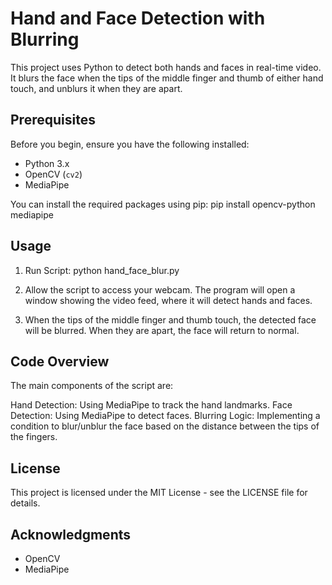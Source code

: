 # Hand and Face Detection with Blurring

This project uses Python to detect both hands and faces in real-time video. It blurs the face when the tips of the middle finger and thumb of either hand touch, and unblurs it when they are apart.

## Prerequisites

Before you begin, ensure you have the following installed:

- Python 3.x
- OpenCV (`cv2`)
- MediaPipe

You can install the required packages using pip:
pip install opencv-python mediapipe

## Usage

1. Run Script:
   python hand_face_blur.py

2. Allow the script to access your webcam. The program will open a window showing the video feed, where it will detect hands and faces.

3. When the tips of the middle finger and thumb touch, the detected face will be blurred. When they are apart, the face will return to normal.

## Code Overview
The main components of the script are:

Hand Detection: Using MediaPipe to track the hand landmarks.
Face Detection: Using MediaPipe to detect faces.
Blurring Logic: Implementing a condition to blur/unblur the face based on the distance between the tips of the fingers.
## License
This project is licensed under the MIT License - see the LICENSE file for details.

## Acknowledgments
- OpenCV
- MediaPipe
